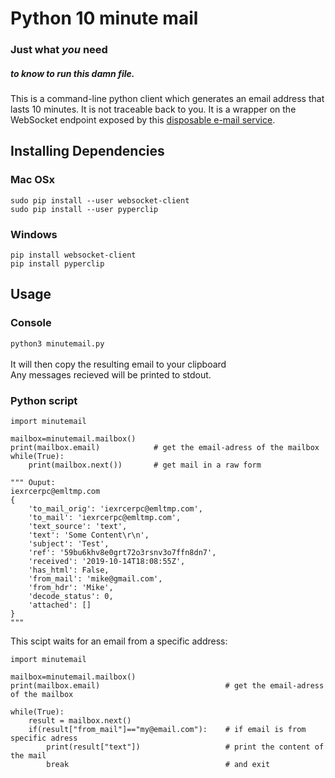 # Python 10 minute mail
### Just what *you* need
##### _to know to run this damn file._


This is a command-line python client which generates an email address that lasts 10 minutes. It is not traceable back to you. It is a wrapper on the WebSocket endpoint exposed by this [disposable e-mail service](https://dropmail.me/en/).

## Installing Dependencies
### Mac OSx
`sudo pip install --user websocket-client`
<br>
`sudo pip install --user pyperclip`
### Windows
`pip install websocket-client`
<br>
`pip install pyperclip`
## Usage
### Console
`python3 minutemail.py`
<br><br>
It will then copy the resulting email to your clipboard
<br>
Any messages recieved will be printed to stdout.
### Python script
```
import minutemail

mailbox=minutemail.mailbox()
print(mailbox.email)            # get the email-adress of the mailbox
while(True):
    print(mailbox.next())       # get mail in a raw form 

""" Ouput:
iexrcerpc@emltmp.com
{
    'to_mail_orig': 'iexrcerpc@emltmp.com',
    'to_mail': 'iexrcerpc@emltmp.com',
    'text_source': 'text',
    'text': 'Some Content\r\n',
    'subject': 'Test',
    'ref': '59bu6khv8e0grt72o3rsnv3o7ffn8dn7',
    'received': '2019-10-14T18:08:55Z',
    'has_html': False,
    'from_mail': 'mike@gmail.com',
    'from_hdr': 'Mike',
    'decode_status': 0,
    'attached': []
}
"""
```
This scipt waits for an email from a specific address:
```
import minutemail

mailbox=minutemail.mailbox()
print(mailbox.email)                            # get the email-adress of the mailbox

while(True):
    result = mailbox.next()
    if(result["from_mail"]=="my@email.com"):    # if email is from specific adress
        print(result["text"])                   # print the content of the mail
        break                                   # and exit

```